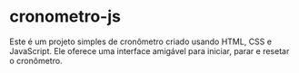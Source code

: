 # cronometro-js
Este é um projeto simples de cronômetro criado usando HTML, CSS e JavaScript. Ele oferece uma interface amigável para iniciar, parar e resetar o cronômetro.
